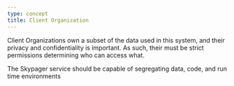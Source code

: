 ```yaml
---
type: concept
title: Client Organization
---
```


Client Organizations own a subset of the data used in this system, and
their privacy and confidentiality is important.  As such, their must be
strict permissions determining who can access what.

The Skypager service should be capable of segregating data, code, and
run time environments
